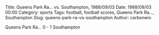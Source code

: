 Title: Queens Park Ra… vs. Southampton, 1988/09/03
Date: 1988/09/03 00:00
Category: sports
Tags: football, football scores, Queens Park Ra…, Southampton
Slug: queens-park-ra-vs-southampton
Author: carbonero


Queens Park Ra… 0 - 1 Southampton

